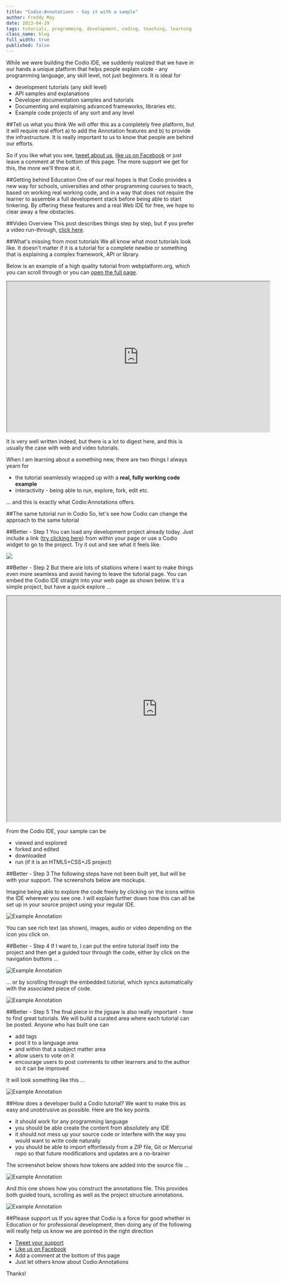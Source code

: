 ```yaml
---
title: "Codio:Annotations - Say it with a sample"
author: Freddy May
date: 2013-04-29
tags: tutorials, programming, development, coding, teaching, learning
class_name: blog
full_width: true
published: false
---
```


While we were building the Codio IDE, we suddenly realized that we have in our hands a unique platform that helps people explain code - any programming language, any skill level, not just beginners. It is ideal for

- development tutorials (any skill level)
- API samples and explanations
- Developer documentation samples and tutorials
- Documenting and explaining advanced frameworks, libraries etc.
- Example code projects of any sort and any level

##Tell us what you think
We will offer this as a completely free platform, but it will require real effort a) to add the Annotation features and b) to provide the infrastructure. It is really important to us to know that people are behind our efforts.

So if you like what you see, <a href="http://twitter.com/home/?status=Codio is an awesome platform for code examples and tutorials, any language, any skill level" target="_blank">tweet about us</a>, <a href="http://www.facebook.com/CodioHQ" target="_blank">like us on Facebook</a> or just leave a comment at the bottom of this page. The more support we get for this, the more we'll throw at it.

##Getting behind Education
One of our real hopes is that Codio provides a new way for schools, universities and other programming courses to teach, based on working real working code, and in a way that does not require the learner to assemble a full development stack before being able to start tinkering. By offering these features and a real Web IDE for free, we hope to clear away a few obstacles.

##Video Overview
This post describes things step by step, but if you prefer a video run-through, [click here](http://www.youtube.com/v/ypR9CUG1Tjo?autoplay=1&hd=1&fs=1&showsearch=0&rel=0&).

##What's missing from most tutorials
We all know what most tutorials look like. It doesn't matter if it is a tutorial for a complete newbie or something that is explaining a complex framework, API or library.

Below is an example of a high quality tutorial from webplatform.org, which you can scroll through or you can <a href="http://docs.webplatform.org/wiki/tutorials/creating_and_modifying_html" target="_blank">open the full page</a>.

<iframe style="width:700px; height:400px" src="http://docs.webplatform.org/wiki/tutorials/creating_and_modifying_html"></iframe>

It is very well written indeed, but there is a lot to digest here, and this is usually the case with web and video tutorials.

When I am learning about a something new, there are two things I always yearn for

- the tutorial seamlessly wrapped up with a **real, fully working code example**
- interactivity - being able to run, explore, fork, edit etc.

... and this is exactly what Codio:Annotations offers.

##The same tutorial run in Codio
So, let's see how Codio can change the approach to the same tutorial

##Better - Step 1
You can load any development project already today. Just include a link (<a href="https://codio.com/fmay/HTML-Create-and-Modify/tree/App/index.html" target="_blank">try clicking here</a>) from within your page or use a Codio widget to go to the project. Try it out and see what it feels like.

<a href="https://codio.com/fmay/HTML-Create-and-Modify/tree/App/index.html" target="_blank"><img src="/img/blog/codio-widget.png"></a>

##Better - Step 2
But there are lots of sitations where I want to make things even more seamless and avoid having to leave the tutorial page. You can embed the Codio IDE straight into your web page as shown below. It's a simple project, but have a quick explore ...

<iframe style="width:800px; height:600px" src="https://codio.com/fmay/HTML-Create-and-Modify/tree/App/index.html"></iframe>

From the Codio IDE, your sample can be

- viewed and explored
- forked and edited
- downloaded
- run (if it is an HTML5+CSS+JS project)

##Better - Step 3
The following steps have not been built yet, but will be with your support. The screenshots below are mockups.

Imagine being able to explore the code freely by clicking on the icons within the IDE wherever you see one. I will explain further down how this can all be set up in your source project using your regular IDE.

![Example Annotation](/img/blog/exp-settabfromlink.png)

You can see rich text (as shown), images, audio or video depending on the icon you click on.

##Better - Step 4
If I want to, I can put the entire tutorial itself into the project and then get a guided tour through the code, either by click on the navigation buttons ...

![Example Annotation](/img/blog/exp-guided.png)

... or by scrolling through the embedded tutorial, which syncs automatically with the associated piece of code.

![Example Annotation](/img/blog/exp-scroll-1.png)

##Better - Step 5
The final piece in the jigsaw is also really important - how to find great tutorials. We will build a curated area where each tutorial can be posted. Anyone who has built one can

- add tags
- post it to a language area
- and within that a subject matter area
- allow users to vote on it
- encourage users to post comments to other learners and to the author so it can be improved

It will look something like this ...

![Example Annotation](/img/blog/exp-curation.png)

##How does a developer build a Codio tutorial?
We want to make this as easy and unobtrusive as possible. Here are the key points

- it should work for any programming language
- you should be able create the content from absolutely any IDE
- it should not mess up your source code or interfere with the way you would want to write code naturally
- you should be able to import effortlessly from a ZIP file, Git or Mercurial repo so that future modifications and updates are a no-brainer

The screenshot below shows how tokens are added into the source file ...

![Example Annotation](/img/blog/ks-tokens.png)

And this one shows how you construct the annotations file. This provides both guided tours, scrolling as well as the project structure annotations.

![Example Annotation](/img/blog/ks-annotation-file.png)

<a name="support"></a>
##Please support us
If you agree that Codio is a force for good whether in Education or for professional development, then doing any of the following will really help us know we are pointed in the right direction

- <a href="http://twitter.com/home/?status=Codio is an awesome platform for code examples and tutorials, any language, any skill level" target="_blank">Tweet your support</a>
- <a href="http://www.facebook.com/CodioHQ" target="_blank">Like us on Facebook</a>
- Add a comment at the bottom of this page
- Just let others know about Codio:Annotations

Thanks!




